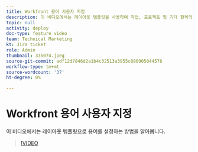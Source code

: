 ```yaml
---
title: Workfront 용어 사용자 지정
description: 이 비디오에서는 레이아웃 템플릿을 사용하여 작업, 프로젝트 및 기타 항목의 용어를 사용자 지정하는 방법을 알아봅니다.
topic: null
activity: deploy
doc-type: feature video
team: Technical Marketing
kt: Jira ticket
role: Admin
thumbnail: 335074.jpeg
source-git-commit: adf12d7846d2a1b4c32513a3955c080905044576
workflow-type: tm+mt
source-wordcount: '37'
ht-degree: 0%

---
```


# Workfront 용어 사용자 지정

이 비디오에서는 레이아웃 템플릿으로 용어를 설정하는 방법을 알아봅니다.

>[!VIDEO](https://video.tv.adobe.com/v/335074/?quality=12)
